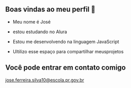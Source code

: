 ## Boas vindas ao meu perfil 👋

- Meu nome é José

- estou estudando no Alura
- Estou me desenvolvendo na linguagem JavaScript
- Ultilizo esse espaço para compartilhar meusprojetos

## Você pode entrar em contato comigo

jose.ferreira.silva10@escola.pr.gov.br
